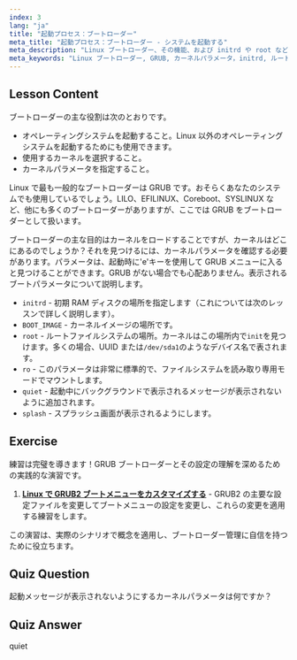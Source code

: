 ```yaml
---
index: 3
lang: "ja"
title: "起動プロセス：ブートローダー"
meta_title: "起動プロセス：ブートローダー - システムを起動する"
meta_description: "Linux ブートローダー、その機能、および initrd や root などの一般的なカーネルパラメータについて学びます。GRUB を理解し、Linux の起動プロセスを最適化します。"
meta_keywords: "Linux ブートローダー, GRUB, カーネルパラメータ，initrd, ルートファイルシステム，Linux 起動プロセス，Linux チュートリアル，初心者 Linux"
---
```


## Lesson Content

ブートローダーの主な役割は次のとおりです。

- オペレーティングシステムを起動すること。Linux 以外のオペレーティングシステムを起動するためにも使用できます。
- 使用するカーネルを選択すること。
- カーネルパラメータを指定すること。

Linux で最も一般的なブートローダーは GRUB です。おそらくあなたのシステムでも使用しているでしょう。LILO、EFILINUX、Coreboot、SYSLINUX など、他にも多くのブートローダーがありますが、ここでは GRUB をブートローダーとして扱います。

ブートローダーの主な目的はカーネルをロードすることですが、カーネルはどこにあるのでしょうか？それを見つけるには、カーネルパラメータを確認する必要があります。パラメータは、起動時に'e'キーを使用して GRUB メニューに入ると見つけることができます。GRUB がない場合でも心配ありません。表示されるブートパラメータについて説明します。

- `initrd` - 初期 RAM ディスクの場所を指定します（これについては次のレッスンで詳しく説明します）。
- `BOOT_IMAGE` - カーネルイメージの場所です。
- `root` - ルートファイルシステムの場所。カーネルはこの場所内で`init`を見つけます。多くの場合、UUID または`/dev/sda1`のようなデバイス名で表されます。
- `ro` - このパラメータは非常に標準的で、ファイルシステムを読み取り専用モードでマウントします。
- `quiet` - 起動中にバックグラウンドで表示されるメッセージが表示されないように追加されます。
- `splash` - スプラッシュ画面が表示されるようにします。

## Exercise

練習は完璧を導きます！GRUB ブートローダーとその設定の理解を深めるための実践的な演習です。

1. **[Linux で GRUB2 ブートメニューをカスタマイズする](https://labex.io/ja/labs/comptia-customize-the-grub2-boot-menu-in-linux-590859)** - GRUB2 の主要な設定ファイルを変更してブートメニューの設定を変更し、これらの変更を適用する練習をします。

この演習は、実際のシナリオで概念を適用し、ブートローダー管理に自信を持つために役立ちます。

## Quiz Question

起動メッセージが表示されないようにするカーネルパラメータは何ですか？

## Quiz Answer

quiet
